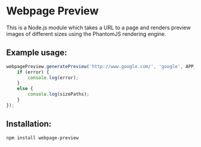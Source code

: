 Webpage Preview
===============

This is a Node.js module which takes a URL to a page and renders preview images of different sizes using the PhantomJS rendering engine.

Example usage:
--------------

```javascript
webpagePreview.generatePreview('http://www.google.com/', 'google', APP_ROOT + '/public/previews', null, null, function(error, sizePaths) {
    if (error) {
        console.log(error);
    }
    else {
        console.log(sizePaths);
    }
});
```
Installation:
-------------

```
npm install webpage-preview
```
